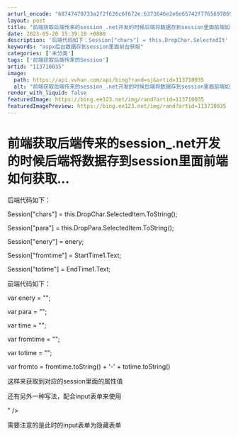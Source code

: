 ```yaml
---
arturl_encode: "68747470733a2f2f626c6f672e:6373646e2e6e65742f77656978696e5f33363330373038362f:61727469636c652f64657461696c732f313133373130303335"
layout: post
title: "前端获取后端传来的session_.net开发的时候后端将数据存到session里面前端如何获取..."
date: 2023-05-20 15:39:18 +0800
description: '后端代码如下：Session["chars"] = this.DropChar.SelectedIt'
keywords: "aspx后台数据存到session里面前台获取"
categories: ['未分类']
tags: ['前端获取后端传来的Session']
artid: "113710035"
image:
  path: https://api.vvhan.com/api/bing?rand=sj&artid=113710035
  alt: "前端获取后端传来的session_.net开发的时候后端将数据存到session里面前端如何获取..."
render_with_liquid: false
featuredImage: https://bing.ee123.net/img/rand?artid=113710035
featuredImagePreview: https://bing.ee123.net/img/rand?artid=113710035
---
```


# 前端获取后端传来的session\_.net开发的时候后端将数据存到session里面前端如何获取...

后端代码如下：

Session["chars"] = this.DropChar.SelectedItem.ToString();

Session["para"] = this.DropPara.SelectedItem.ToString();

Session["enery"] = enery;

Session["fromtime"] = StartTime1.Text;

Session["totime"] = EndTime1.Text;

前端代码如下：

var enery = "";

var para = "";

var time = "";

var fromtime = "";

var totime = "";

var fromto = fromtime.toString() + '-' + totime.toString()

这样来获取到对应的session里面的属性值

还有另外一种写法，配合input表单来使用

" />

需要注意的是此时的input表单为隐藏表单